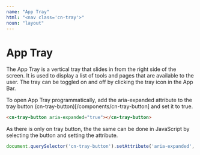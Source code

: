 ```yaml
---
name: "App Tray"
html: "<nav class='cn-tray'>"
noun: "layout"
---
```


# App Tray

The App Tray is a vertical tray that slides in from the right side of the screen. It is used to display a list of
tools and pages that are available to the user. The tray can be toggled on and off by clicking the tray icon in the
App Bar. 

To open App Tray programmatically, add the aria-expanded attribute to the tray button (cn-tray-button)[/components/cn-tray-button] and set it to true.

```html
<cn-tray-button aria-expanded="true"></cn-tray-button>
```

As there is only on tray button, the the same can be done in JavaScript by selecting the button and setting the attribute.

```javascript
document.querySelector('cn-tray-button').setAttribute('aria-expanded', 'true');
```